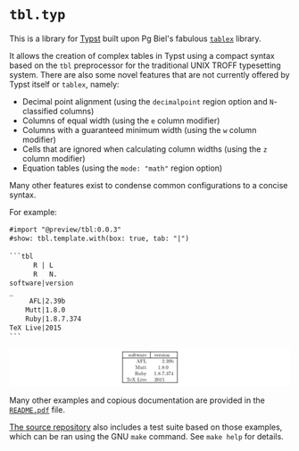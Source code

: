 # `tbl.typ`
This is a library for [Typst](https://typst.app/) built upon Pg Biel's fabulous
[`tablex`](https://github.com/PgBiel/typst-tablex) library.

It allows the creation of complex tables in Typst using a compact syntax based
on the `tbl` preprocessor for the traditional UNIX TROFF typesetting system.
There are also some novel features that are not currently offered by Typst
itself or `tablex`, namely:

- Decimal point alignment (using the `decimalpoint` region option and
  `N`-classified columns)
- Columns of equal width (using the `e` column modifier)
- Columns with a guaranteed minimum width (using the `w` column modifier)
- Cells that are ignored when calculating column widths (using the `z` column
  modifier)
- Equation tables (using the `mode: "math"` region option)

Many other features exist to condense common configurations to a concise syntax.

For example:

````
#import "@preview/tbl:0.0.3"
#show: tbl.template.with(box: true, tab: "|")

```tbl
      R | L
      R   N.
software|version
_
     AFL|2.39b
    Mutt|1.8.0
    Ruby|1.8.7.374
TeX Live|2015
```
````

![](https://raw.githubusercontent.com/maxcrees/tbl.typ/v0.0.3/test/00/02_software.png)

Many other examples and copious documentation are provided in the
[`README.pdf`](https://maxre.es/tbl.typ/v0.0.3.pdf) file.

[The source repository](https://github.com/maxcrees/tbl.typ) also includes a
test suite based on those examples, which can be ran using the GNU `make`
command. See `make help` for details.
